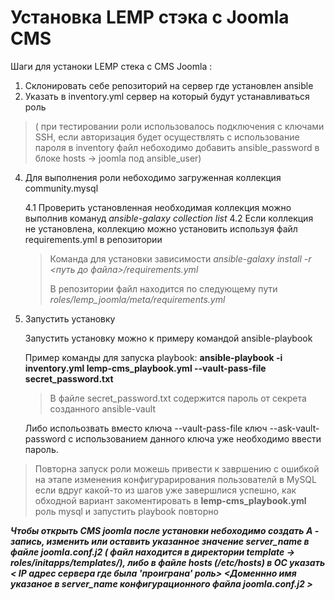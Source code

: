 # Установка LEMP стэка с Joomla CMS 

Шаги для устаноки LEMP стека с CMS Joomla :

1. Склонировать себе репозиторий на сервер где установлен ansible
2. Указать в inventory.yml сервер на который будут устанавливаться роль
   
  >( при тестировании роли использовалось подключения с ключами SSH,
   если авторизация будет осуществлять с использование пароля в inventory файл небоходимо добавить ansible_password в блоке hosts -> joomla под ansible_user)

4. Для выполнения роли небоходимо загруженная коллекция community.mysql
   
   4.1 Проверить установленная необходимая коллекция можно выполнив комануд *_ansible-galaxy collection list_*
   4.2 Если коллекция не установлена, коллекцию можно установить используя файл requirements.yml в репозитории
      > Команда для установки зависимости *ansible-galaxy install -r <путь до файла>/requirements.yml*
      > 
      > В репозитории файл находится по следующему пути *roles/lemp_joomla/meta/requirements.yml*
   
   
4. Запустить установку

   Запустить установку можно к примеру командой ansible-playbook

   Пример команды для запуска playbook:
  **ansible-playbook -i inventory.yml lemp-cms_playbook.yml --vault-pass-file secret_password.txt**
   > В файле secret_password.txt содержится пароль от секрета созданного ansible-vault
   
   Либо испольозвать вместо ключа --vault-pass-file ключ --ask-vault-password с использованием данного ключа уже необходимо ввести пароль.


> Повторна запуск роли можешь привести к завршению с ошибкой на этапе изменения конфигурарирования пользователй в MySQL если вдруг какой-то из шагов уже завершлися успешно, как обходной вариант
> закоментировать в **lemp-cms_playbook.yml** роль mysql и запустить playbook повторно



*_**Чтобы открыть CMS joomla после установки небоходимо создать A - запись, изменить или оставить указанное значение server_name в файле joomla.conf.j2 ( файл находится в директории template -> roles/initapps/templates/),
либо в файле hosts (/etc/hosts) в ОС указать < IP адрес сервера где была 'проиграна' роль> <Доменнно имя указаное в server_name конфигурационного файла joomla.conf.j2 >**_*
